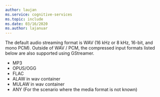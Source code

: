 ```yaml
---
author: laujan
ms.service: cognitive-services
ms.topic: include
ms.date: 03/16/2020
ms.author: lajanuar
---
```


The default audio streaming format is WAV (16 kHz or 8 kHz, 16-bit, and mono PCM). Outside of WAV / PCM, the compressed input formats listed below are also supported
using GStreamer.

- MP3
- OPUS/OGG
- FLAC
- ALAW in wav container
- MULAW in wav container
- ANY (For the scenario where the media format is not known)
